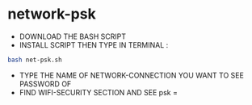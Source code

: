 # network-psk
- DOWNLOAD THE BASH SCRIPT
- INSTALL SCRIPT THEN TYPE IN TERMINAL :
``` sh
bash net-psk.sh 
```
- TYPE THE NAME OF NETWORK-CONNECTION YOU WANT TO SEE PASSWORD OF
- FIND WIFI-SECURITY SECTION AND SEE psk = <your password> 
